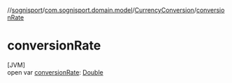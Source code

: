 //[sognisport](../../../index.md)/[com.sognisport.domain.model](../index.md)/[CurrencyConversion](index.md)/[conversionRate](conversion-rate.md)

# conversionRate

[JVM]\
open var [conversionRate](conversion-rate.md): [Double](https://kotlinlang.org/api/latest/jvm/stdlib/kotlin/-double/index.html)
